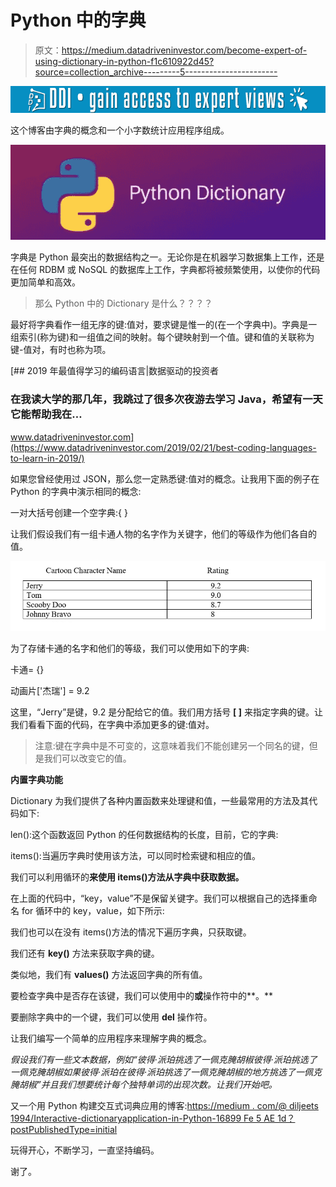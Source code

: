 # Python 中的字典

> 原文：<https://medium.datadriveninvestor.com/become-expert-of-using-dictionary-in-python-f1c610922d45?source=collection_archive---------5----------------------->

[![](img/54425ce3bd2d9e95f834d52bd9fdaf42.png)](http://www.track.datadriveninvestor.com/1B9E)

这个博客由字典的概念和一个小字数统计应用程序组成。

![](img/db0fa188c36b335aeb65413c54ef79e0.png)

字典是 Python 最突出的数据结构之一。无论你是在机器学习数据集上工作，还是在任何 RDBM 或 NoSQL 的数据库上工作，字典都将被频繁使用，以使你的代码更加简单和高效。

> 那么 Python 中的 Dictionary 是什么？？？？

最好将字典看作一组无序的键:值对，要求键是惟一的(在一个字典中)。字典是一组索引(称为键)和一组值之间的映射。每个键映射到一个值。键和值的关联称为键-值对，有时也称为项。

[](https://www.datadriveninvestor.com/2019/02/21/best-coding-languages-to-learn-in-2019/) [## 2019 年最值得学习的编码语言|数据驱动的投资者

### 在我读大学的那几年，我跳过了很多次夜游去学习 Java，希望有一天它能帮助我在…

www.datadriveninvestor.com](https://www.datadriveninvestor.com/2019/02/21/best-coding-languages-to-learn-in-2019/) 

如果您曾经使用过 JSON，那么您一定熟悉键:值对的概念。让我用下面的例子在 Python 的字典中演示相同的概念:

一对大括号创建一个空字典:{ }

让我们假设我们有一组卡通人物的名字作为关键字，他们的等级作为他们各自的值。

![](img/9f076df8f99adc00753c0887ad6707de.png)

为了存储卡通的名字和他们的等级，我们可以使用如下的字典:

卡通= {}

动画片['杰瑞'] = 9.2

这里，“Jerry”是键，9.2 是分配给它的值。我们用方括号 **[ ]** 来指定字典的键。让我们看看下面的代码，在字典中添加更多的键:值对。

> 注意:键在字典中是不可变的，这意味着我们不能创建另一个同名的键，但是我们可以改变它的值。

**内置字典功能**

Dictionary 为我们提供了各种内置函数来处理键和值，一些最常用的方法及其代码如下:

len():这个函数返回 Python 的任何数据结构的长度，目前，它的字典:

items():当遍历字典时使用该方法，可以同时检索键和相应的值。

我们可以利用循环的**来使用 items()方法从字典中获取数据。**

在上面的代码中，“key，value”不是保留关键字。我们可以根据自己的选择重命名 for 循环中的 key，value，如下所示:

我们也可以在没有 items()方法的情况下遍历字典，只获取键。

我们还有 **key()** 方法来获取字典的键。

类似地，我们有 **values()** 方法返回字典的所有值。

要检查字典中是否存在该键，我们可以使用中的**或**操作符中的**。**

要删除字典中的一个键，我们可以使用 **del** 操作符。

让我们编写一个简单的应用程序来理解字典的概念。

*假设我们有一些文本数据，例如“彼得·派珀挑选了一佩克腌胡椒彼得·派珀挑选了一佩克腌胡椒如果彼得·派珀在彼得·派珀挑选了一佩克腌胡椒的地方挑选了一佩克腌胡椒”并且我们想要统计每个独特单词的出现次数。让我们开始吧。*

又一个用 Python 构建交互式词典应用的博客:[https://medium . com/@ diljeets 1994/Interactive-dictionaryapplication-in-Python-16899 Fe 5 AE 1d？postPublishedType=initial](https://medium.com/@diljeets1994/interactive-dictionaryapplication-in-python-16899fe5ae1d?postPublishedType=initial)

玩得开心，不断学习，一直坚持编码。

谢了。